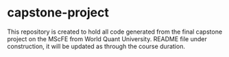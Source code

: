 # capstone-project
This repository is created to hold all code generated from the final capstone project on the MScFE from World Quant University.
README file under construction, it will be updated as through the course duration.
